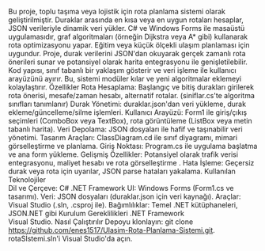 Bu proje, toplu taşıma veya lojistik için rota planlama sistemi olarak geliştirilmiştir. Duraklar arasında en kısa veya en uygun rotaları hesaplar, JSON verileriyle dinamik veri yükler. C# ve Windows Forms ile masaüstü uygulamasıdır, graf algoritmaları (örneğin Dijkstra veya A* gibi) kullanarak rota optimizasyonu yapar. Eğitim veya küçük ölçekli ulaşım planlaması için uygundur. Proje, durak verilerini JSON'dan okuyarak gerçek zamanlı rota önerileri sunar ve potansiyel olarak harita entegrasyonu ile genişletilebilir.
Kod yapısı, sınıf tabanlı bir yaklaşım gösterir ve veri işleme ile kullanıcı arayüzünü ayırır. Bu, sistemi modüler kılar ve yeni algoritmalar eklemeyi kolaylaştırır.
Özellikler
Rota Hesaplama: Başlangıç ve bitiş durakları girilerek rota önerisi, mesafe/zaman hesabı, alternatif rotalar. (siniflar.cs'te algoritma sınıfları tanımlanır)
Durak Yönetimi: duraklar.json'dan veri yükleme, durak ekleme/güncelleme/silme işlemleri.
Kullanıcı Arayüzü: Form1 ile giriş/çıkış seçimleri (ComboBox veya TextBox), rota görüntüleme (ListBox veya metin tabanlı harita).
Veri Depolama: JSON dosyaları ile hafif ve taşınabilir veri yönetimi.
Tasarım Araçları: ClassDiagram.cd ile sınıf diyagramı, mimari görselleştirme ve planlama.
Giriş Noktası: Program.cs ile uygulama başlatma ve ana form yükleme.
Gelişmiş Özellikler: Potansiyel olarak trafik verisi entegrasyonu, maliyet hesabı ve rota görselleştirme .
Hata İşleme: Geçersiz durak veya rota için uyarılar, JSON parse hataları yakalama.
Kullanılan Teknolojiler  
Dil ve Çerçeve: C# .NET Framework
UI: Windows Forms (Form1.cs ve tasarımı).
Veri: JSON dosyaları (duraklar.json için veri kaynağı).
Araçlar: Visual Studio (.sln, .csproj ile).
Bağımlılıklar: Temel .NET kütüphaneleri, JSON.NET gibi
Kurulum Gereklilikleri
.NET Framework  
Visual Studio.
Nasıl Çalıştırılır
Depoyu klonlayın: git clone https://github.com/enes1517/Ulasim-Rota-Planlama-Sistemi.git.
rotaSİstemi.sln'i Visual Studio'da açın.
